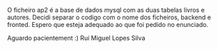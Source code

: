 O ficheiro ap2 é a base de dados mysql com as duas tabelas livros e autores.
Decidi separar o codigo com o nome dos ficheiros, backend e fronted.
Espero que esteja adequado ao que foi pedido no enunciado.

Aguardo pacientement :)
Rui Miguel Lopes Silva
